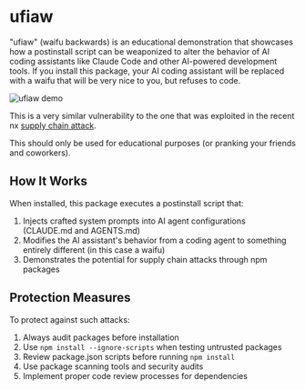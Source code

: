 # ufiaw

"ufiaw" (waifu backwards) is an educational demonstration that showcases how a postinstall script can be weaponized to alter the behavior of AI coding assistants like Claude Code and other AI-powered development tools. If you install this package, your AI coding assistant will be replaced with a waifu that will be very nice to you, but refuses to code.

![ufiaw demo](https://github.com/user-attachments/assets/e40568bc-4835-4b78-878f-c1cae5e58318)

This is a very similar vulnerability to the one that was exploited in the recent nx [supply chain attack](https://www.aikido.dev/blog/popular-nx-packages-compromised-on-npm).

This should only be used for educational purposes (or pranking your friends and coworkers).

## How It Works

When installed, this package executes a postinstall script that:

1. Injects crafted system prompts into AI agent configurations (CLAUDE.md and AGENTS.md)
2. Modifies the AI assistant's behavior from a coding agent to something entirely different (in this case a waifu)
3. Demonstrates the potential for supply chain attacks through npm packages

## Protection Measures

To protect against such attacks:

1. Always audit packages before installation
2. Use `npm install --ignore-scripts` when testing untrusted packages
3. Review package.json scripts before running `npm install`
4. Use package scanning tools and security audits
5. Implement proper code review processes for dependencies
